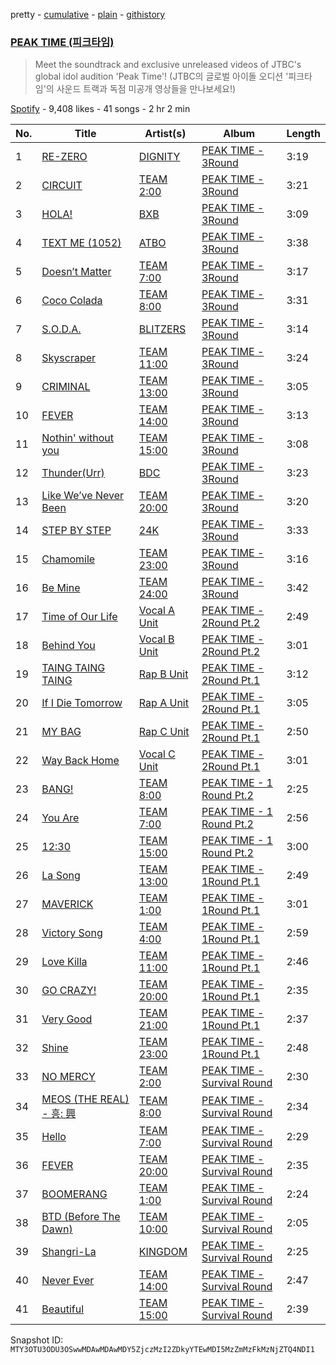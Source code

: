 pretty - [cumulative](/playlists/cumulative/37i9dQZF1DWYjqIbceAHm0.md) - [plain](/playlists/plain/37i9dQZF1DWYjqIbceAHm0) - [githistory](https://github.githistory.xyz/mackorone/spotify-playlist-archive/blob/main/playlists/plain/37i9dQZF1DWYjqIbceAHm0)

### [PEAK TIME \(피크타임\)](https://open.spotify.com/playlist/37i9dQZF1DWYjqIbceAHm0)

> Meet the soundtrack and exclusive unreleased videos of JTBC's global idol audition 'Peak Time'! \(JTBC의 글로벌 아이돌 오디션 '피크타임'의 사운드 트랙과 독점 미공개 영상들을 만나보세요!\)

[Spotify](https://open.spotify.com/user/spotify) - 9,408 likes - 41 songs - 2 hr 2 min

| No. | Title | Artist(s) | Album | Length |
|---|---|---|---|---|
| 1 | [RE\-ZERO](https://open.spotify.com/track/1Axfp66kiGBYjU6iWthx7m) | [DIGNITY](https://open.spotify.com/artist/4JXwnODs4LpQQoZjmJaeNV) | [PEAK TIME \- 3Round <Originals Match>](https://open.spotify.com/album/2aItKmuyEnQ9nKmUY0IGrU) | 3:19 |
| 2 | [CIRCUIT](https://open.spotify.com/track/2WvsWMrKzoqSJuWIwu6tZB) | [TEAM 2:00](https://open.spotify.com/artist/3BuAOZOiI0qWb5YfG62nxi) | [PEAK TIME \- 3Round <Originals Match>](https://open.spotify.com/album/2aItKmuyEnQ9nKmUY0IGrU) | 3:21 |
| 3 | [HOLA!](https://open.spotify.com/track/29trjL95k1YM8DfxztI3Ru) | [BXB](https://open.spotify.com/artist/1RPKtMe9eJUQ5maINBW1bP) | [PEAK TIME \- 3Round <Originals Match>](https://open.spotify.com/album/2aItKmuyEnQ9nKmUY0IGrU) | 3:09 |
| 4 | [TEXT ME \(1052\)](https://open.spotify.com/track/0cJksW6QDYGKaVQ9x7i6uU) | [ATBO](https://open.spotify.com/artist/5PvZwNStF8cgnUmsEMG1h6) | [PEAK TIME \- 3Round <Originals Match>](https://open.spotify.com/album/2aItKmuyEnQ9nKmUY0IGrU) | 3:38 |
| 5 | [Doesn’t Matter](https://open.spotify.com/track/3rgzMSf3aouR4lZSoJql5w) | [TEAM 7:00](https://open.spotify.com/artist/2UFo4oEsxKVnhEGgVon9hS) | [PEAK TIME \- 3Round <Originals Match>](https://open.spotify.com/album/2aItKmuyEnQ9nKmUY0IGrU) | 3:17 |
| 6 | [Coco Colada](https://open.spotify.com/track/2m7mHlWmijH6FBfkhlwcxA) | [TEAM 8:00](https://open.spotify.com/artist/18dzwxwxMH7ZUrW6ILGFRc) | [PEAK TIME \- 3Round <Originals Match>](https://open.spotify.com/album/2aItKmuyEnQ9nKmUY0IGrU) | 3:31 |
| 7 | [S.O.D.A.](https://open.spotify.com/track/0VA8Pk2csgAqqJpRNFocXq) | [BLITZERS](https://open.spotify.com/artist/3Exoh42YMeqnUvYahAGgUE) | [PEAK TIME \- 3Round <Originals Match>](https://open.spotify.com/album/2aItKmuyEnQ9nKmUY0IGrU) | 3:14 |
| 8 | [Skyscraper](https://open.spotify.com/track/5Jl3AmBWFlvU2jOMVeBk32) | [TEAM 11:00](https://open.spotify.com/artist/2XUF60AnnDlkWIMybExYsc) | [PEAK TIME \- 3Round <Originals Match>](https://open.spotify.com/album/2aItKmuyEnQ9nKmUY0IGrU) | 3:24 |
| 9 | [CRIMINAL](https://open.spotify.com/track/2jeRzsj9tstZ7vhVJQtQy6) | [TEAM 13:00](https://open.spotify.com/artist/0MqblgPfwzTJ4xLiHdERfR) | [PEAK TIME \- 3Round <Originals Match>](https://open.spotify.com/album/2aItKmuyEnQ9nKmUY0IGrU) | 3:05 |
| 10 | [FEVER](https://open.spotify.com/track/7fKHiD0Gtevk7iTC5pkZpT) | [TEAM 14:00](https://open.spotify.com/artist/2a48RPt8sy9kUQx54MPTd1) | [PEAK TIME \- 3Round <Originals Match>](https://open.spotify.com/album/2aItKmuyEnQ9nKmUY0IGrU) | 3:13 |
| 11 | [Nothin' without you](https://open.spotify.com/track/2zCBydeXslxRDueRELNtTI) | [TEAM 15:00](https://open.spotify.com/artist/44qUs2UwzLHgKPkC8rsSdn) | [PEAK TIME \- 3Round <Originals Match>](https://open.spotify.com/album/2aItKmuyEnQ9nKmUY0IGrU) | 3:08 |
| 12 | [Thunder\(Urr\)](https://open.spotify.com/track/5Cy07EPonlsFFQ4HCbBkQE) | [BDC](https://open.spotify.com/artist/1hYcOxPUD0VmX734aHe0HQ) | [PEAK TIME \- 3Round <Originals Match>](https://open.spotify.com/album/2aItKmuyEnQ9nKmUY0IGrU) | 3:23 |
| 13 | [Like We’ve Never Been](https://open.spotify.com/track/6sGSemAYoAkSimoC3hETv6) | [TEAM 20:00](https://open.spotify.com/artist/27N5dZt4aw2s3RDCaV5XWf) | [PEAK TIME \- 3Round <Originals Match>](https://open.spotify.com/album/2aItKmuyEnQ9nKmUY0IGrU) | 3:20 |
| 14 | [STEP BY STEP](https://open.spotify.com/track/0Gfdo6899913Re01dh7lFU) | [24K](https://open.spotify.com/artist/7i5RQ3ndYWLxraEYFl3Alg) | [PEAK TIME \- 3Round <Originals Match>](https://open.spotify.com/album/2aItKmuyEnQ9nKmUY0IGrU) | 3:33 |
| 15 | [Chamomile](https://open.spotify.com/track/6DnltfCFJE2yzuj3LoMIno) | [TEAM 23:00](https://open.spotify.com/artist/3MkfOOCUo4pqJzdZv6YzrN) | [PEAK TIME \- 3Round <Originals Match>](https://open.spotify.com/album/2aItKmuyEnQ9nKmUY0IGrU) | 3:16 |
| 16 | [Be Mine](https://open.spotify.com/track/4SUoJARMnoLM8raLDxL52X) | [TEAM 24:00](https://open.spotify.com/artist/5L7N8Gswa6XUVHLPJ2M7a0) | [PEAK TIME \- 3Round <Originals Match>](https://open.spotify.com/album/2aItKmuyEnQ9nKmUY0IGrU) | 3:42 |
| 17 | [Time of Our Life](https://open.spotify.com/track/4lPq0t2yWlIpRuURifAdJi) | [Vocal A Unit](https://open.spotify.com/artist/3Dom1R1u7Jbn8VSuiFDjx6) | [PEAK TIME \- 2Round <Union match>Pt.2](https://open.spotify.com/album/3uTbsS82hqYxpmf0dAWTLY) | 2:49 |
| 18 | [Behind You](https://open.spotify.com/track/4mctihpby0FE4YlG26eFgc) | [Vocal B Unit](https://open.spotify.com/artist/33X2dzv4Dv0qTVYSaYoJVS) | [PEAK TIME \- 2Round <Union match>Pt.2](https://open.spotify.com/album/3uTbsS82hqYxpmf0dAWTLY) | 3:01 |
| 19 | [TAING TAING TAING](https://open.spotify.com/track/3VdYMqC6R6gGm2diiEOUTd) | [Rap B Unit](https://open.spotify.com/artist/1psbejooT9jqUKUcXdCkWb) | [PEAK TIME \- 2Round <Union match> Pt.1](https://open.spotify.com/album/4TSFzktISNsCCWURiE7MKc) | 3:12 |
| 20 | [If I Die Tomorrow](https://open.spotify.com/track/61v4FdBRkYwnr7PZFZOcOu) | [Rap A Unit](https://open.spotify.com/artist/0ym3Wo2fqvcQipQZRxu8aK) | [PEAK TIME \- 2Round <Union match> Pt.1](https://open.spotify.com/album/4TSFzktISNsCCWURiE7MKc) | 3:05 |
| 21 | [MY BAG](https://open.spotify.com/track/6EU8cfmj4s9kyub1NxkMIH) | [Rap C Unit](https://open.spotify.com/artist/6ylpnfNVf228vO79ZUI3rk) | [PEAK TIME \- 2Round <Union match> Pt.1](https://open.spotify.com/album/4TSFzktISNsCCWURiE7MKc) | 2:50 |
| 22 | [Way Back Home](https://open.spotify.com/track/03gv7SwS0qm9dCfuuKgBYv) | [Vocal C Unit](https://open.spotify.com/artist/08CajDfHSx3HVYfOxteGSX) | [PEAK TIME \- 2Round <Union match> Pt.1](https://open.spotify.com/album/4TSFzktISNsCCWURiE7MKc) | 3:01 |
| 23 | [BANG!](https://open.spotify.com/track/2jdI7mFoybIVPo4ALN7w63) | [TEAM 8:00](https://open.spotify.com/artist/18dzwxwxMH7ZUrW6ILGFRc) | [PEAK TIME \- 1 Round <Rival match> Pt.2](https://open.spotify.com/album/6ccuc2PTwaIdohch6Cam0K) | 2:25 |
| 24 | [You Are](https://open.spotify.com/track/7Eqlekbk5iiYs6DHwheKjk) | [TEAM 7:00](https://open.spotify.com/artist/2UFo4oEsxKVnhEGgVon9hS) | [PEAK TIME \- 1 Round <Rival match> Pt.2](https://open.spotify.com/album/6ccuc2PTwaIdohch6Cam0K) | 2:56 |
| 25 | [12:30](https://open.spotify.com/track/1zWHJqSRlyXOIpxmvhLKhF) | [TEAM 15:00](https://open.spotify.com/artist/44qUs2UwzLHgKPkC8rsSdn) | [PEAK TIME \- 1 Round <Rival match> Pt.2](https://open.spotify.com/album/6ccuc2PTwaIdohch6Cam0K) | 3:00 |
| 26 | [La Song](https://open.spotify.com/track/5Sgu2I18iq4Ubva69D8uz4) | [TEAM 13:00](https://open.spotify.com/artist/0MqblgPfwzTJ4xLiHdERfR) | [PEAK TIME \- 1Round <Rival match>Pt.1](https://open.spotify.com/album/2vKJbVuTNtuPoR8iY323dB) | 2:49 |
| 27 | [MAVERICK](https://open.spotify.com/track/4Nzq4HQhbvTq5sC5ooBF2k) | [TEAM 1:00](https://open.spotify.com/artist/3kvzKuX7plRFwpdq5uTNGx) | [PEAK TIME \- 1Round <Rival match>Pt.1](https://open.spotify.com/album/2vKJbVuTNtuPoR8iY323dB) | 3:01 |
| 28 | [Victory Song](https://open.spotify.com/track/4ljZRhdhJhAMLCS2BNuakN) | [TEAM 4:00](https://open.spotify.com/artist/43IAe1WtPCxgYCaRSmuP3U) | [PEAK TIME \- 1Round <Rival match>Pt.1](https://open.spotify.com/album/2vKJbVuTNtuPoR8iY323dB) | 2:59 |
| 29 | [Love Killa](https://open.spotify.com/track/0mOyMG1lzvVoWFaUFtSfsH) | [TEAM 11:00](https://open.spotify.com/artist/2XUF60AnnDlkWIMybExYsc) | [PEAK TIME \- 1Round <Rival match>Pt.1](https://open.spotify.com/album/2vKJbVuTNtuPoR8iY323dB) | 2:46 |
| 30 | [GO CRAZY!](https://open.spotify.com/track/5sTmNrQOtnMTNlne4izk8z) | [TEAM 20:00](https://open.spotify.com/artist/27N5dZt4aw2s3RDCaV5XWf) | [PEAK TIME \- 1Round <Rival match>Pt.1](https://open.spotify.com/album/2vKJbVuTNtuPoR8iY323dB) | 2:35 |
| 31 | [Very Good](https://open.spotify.com/track/7JczxlJf6JYDQ8I0W02M0X) | [TEAM 21:00](https://open.spotify.com/artist/6QyGUa0TOtPvRpgXZl3kj5) | [PEAK TIME \- 1Round <Rival match>Pt.1](https://open.spotify.com/album/2vKJbVuTNtuPoR8iY323dB) | 2:37 |
| 32 | [Shine](https://open.spotify.com/track/6LA7jsaedQXehK60jarEuu) | [TEAM 23:00](https://open.spotify.com/artist/3MkfOOCUo4pqJzdZv6YzrN) | [PEAK TIME \- 1Round <Rival match>Pt.1](https://open.spotify.com/album/2vKJbVuTNtuPoR8iY323dB) | 2:48 |
| 33 | [NO MERCY](https://open.spotify.com/track/0UMtPtJ6SSKbbiYmc8XwKa) | [TEAM 2:00](https://open.spotify.com/artist/3BuAOZOiI0qWb5YfG62nxi) | [PEAK TIME \- Survival Round](https://open.spotify.com/album/67ty9JxnL34dc5TZdAAsqt) | 2:30 |
| 34 | [MEOS \(THE REAL\) \- 흥: 興](https://open.spotify.com/track/38UMVwxbkrn2rD9f06d4ws) | [TEAM 8:00](https://open.spotify.com/artist/18dzwxwxMH7ZUrW6ILGFRc) | [PEAK TIME \- Survival Round](https://open.spotify.com/album/67ty9JxnL34dc5TZdAAsqt) | 2:34 |
| 35 | [Hello](https://open.spotify.com/track/7tdDHP7ZyOjbTQuizyHI1c) | [TEAM 7:00](https://open.spotify.com/artist/2UFo4oEsxKVnhEGgVon9hS) | [PEAK TIME \- Survival Round](https://open.spotify.com/album/67ty9JxnL34dc5TZdAAsqt) | 2:29 |
| 36 | [FEVER](https://open.spotify.com/track/3hTZba78tfUUkLmqznISeP) | [TEAM 20:00](https://open.spotify.com/artist/27N5dZt4aw2s3RDCaV5XWf) | [PEAK TIME \- Survival Round](https://open.spotify.com/album/67ty9JxnL34dc5TZdAAsqt) | 2:35 |
| 37 | [BOOMERANG](https://open.spotify.com/track/2RzArAk9SebsfvGsDYqIbH) | [TEAM 1:00](https://open.spotify.com/artist/3kvzKuX7plRFwpdq5uTNGx) | [PEAK TIME \- Survival Round](https://open.spotify.com/album/67ty9JxnL34dc5TZdAAsqt) | 2:24 |
| 38 | [BTD \(Before The Dawn\)](https://open.spotify.com/track/3ne82NJ7MhkoxtbjDGhsnS) | [TEAM 10:00](https://open.spotify.com/artist/6NdafHpJaUBRRSjQukavNJ) | [PEAK TIME \- Survival Round](https://open.spotify.com/album/67ty9JxnL34dc5TZdAAsqt) | 2:05 |
| 39 | [Shangri\-La](https://open.spotify.com/track/4eGfwECVEMiEJYlLwAQzzu) | [KINGDOM](https://open.spotify.com/artist/6bYUblIvqIJ0smCP0EWogn) | [PEAK TIME \- Survival Round](https://open.spotify.com/album/67ty9JxnL34dc5TZdAAsqt) | 2:25 |
| 40 | [Never Ever](https://open.spotify.com/track/54yalx0ONuGj0mMyBNZxhm) | [TEAM 14:00](https://open.spotify.com/artist/2a48RPt8sy9kUQx54MPTd1) | [PEAK TIME \- Survival Round](https://open.spotify.com/album/67ty9JxnL34dc5TZdAAsqt) | 2:47 |
| 41 | [Beautiful](https://open.spotify.com/track/3oTqTIaSQw1A7pPabZLwtw) | [TEAM 15:00](https://open.spotify.com/artist/44qUs2UwzLHgKPkC8rsSdn) | [PEAK TIME \- Survival Round](https://open.spotify.com/album/67ty9JxnL34dc5TZdAAsqt) | 2:39 |

Snapshot ID: `MTY3OTU3ODU3OSwwMDAwMDAwMDY5ZjczMzI2ZDkyYTEwMDI5MzZmMzFkMzNjZTQ4NDI1`
